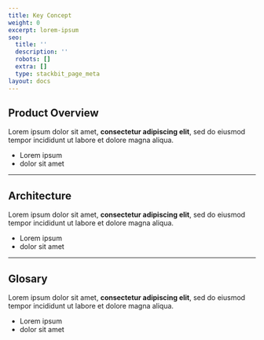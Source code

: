 ```yaml
---
title: Key Concept
weight: 0
excerpt: lorem-ipsum
seo:
  title: ''
  description: ''
  robots: []
  extra: []
  type: stackbit_page_meta
layout: docs
---
```

## Product Overview

Lorem ipsum dolor sit amet, **consectetur adipiscing elit**, sed do eiusmod tempor incididunt ut labore et dolore magna aliqua.

- Lorem ipsum
- dolor sit amet

---
## Architecture

Lorem ipsum dolor sit amet, **consectetur adipiscing elit**, sed do eiusmod tempor incididunt ut labore et dolore magna aliqua.

- Lorem ipsum
- dolor sit amet

---
## Glosary

Lorem ipsum dolor sit amet, **consectetur adipiscing elit**, sed do eiusmod tempor incididunt ut labore et dolore magna aliqua.

- Lorem ipsum
- dolor sit amet
